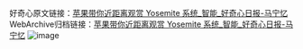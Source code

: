 好奇心原文链接：[苹果带你近距离观赏 Yosemite 系统_智能_好奇心日报-马宁忆](https://www.qdaily.com/articles/1079.html)
WebArchive归档链接：[苹果带你近距离观赏 Yosemite 系统_智能_好奇心日报-马宁忆](http://web.archive.org/web/20170704041614/http://www.qdaily.com/articles/1079.html)
![image](http://ww3.sinaimg.cn/large/007d5XDply1g3v4acvlwhj30u02g5keq)